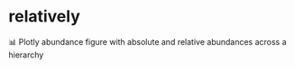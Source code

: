 # relatively
:bar_chart: Plotly abundance figure with absolute and relative abundances across a hierarchy

